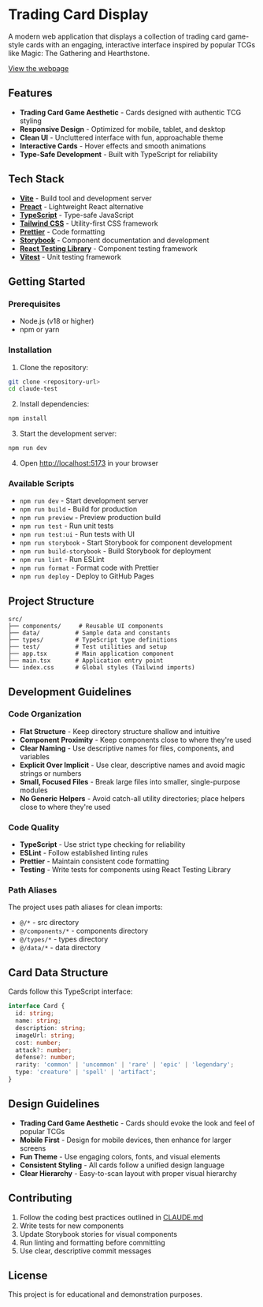 # Trading Card Display

A modern web application that displays a collection of trading card game-style cards with an
engaging, interactive interface inspired by popular TCGs like Magic: The Gathering and Hearthstone.

[View the webpage](https://noahsug.github.io/claude-test/)

## Features

- **Trading Card Game Aesthetic** - Cards designed with authentic TCG styling
- **Responsive Design** - Optimized for mobile, tablet, and desktop
- **Clean UI** - Uncluttered interface with fun, approachable theme
- **Interactive Cards** - Hover effects and smooth animations
- **Type-Safe Development** - Built with TypeScript for reliability

## Tech Stack

- **[Vite](https://vitejs.dev/)** - Build tool and development server
- **[Preact](https://preactjs.com/)** - Lightweight React alternative
- **[TypeScript](https://www.typescriptlang.org/)** - Type-safe JavaScript
- **[Tailwind CSS](https://tailwindcss.com/)** - Utility-first CSS framework
- **[Prettier](https://prettier.io/)** - Code formatting
- **[Storybook](https://storybook.js.org/)** - Component documentation and development
- **[React Testing Library](https://testing-library.com/)** - Component testing framework
- **[Vitest](https://vitest.dev/)** - Unit testing framework

## Getting Started

### Prerequisites

- Node.js (v18 or higher)
- npm or yarn

### Installation

1. Clone the repository:

```bash
git clone <repository-url>
cd claude-test
```

2. Install dependencies:

```bash
npm install
```

3. Start the development server:

```bash
npm run dev
```

4. Open [http://localhost:5173](http://localhost:5173) in your browser

### Available Scripts

- `npm run dev` - Start development server
- `npm run build` - Build for production
- `npm run preview` - Preview production build
- `npm run test` - Run unit tests
- `npm run test:ui` - Run tests with UI
- `npm run storybook` - Start Storybook for component development
- `npm run build-storybook` - Build Storybook for deployment
- `npm run lint` - Run ESLint
- `npm run format` - Format code with Prettier
- `npm run deploy` - Deploy to GitHub Pages

## Project Structure

```
src/
├── components/     # Reusable UI components
├── data/          # Sample data and constants
├── types/         # TypeScript type definitions
├── test/          # Test utilities and setup
├── app.tsx        # Main application component
├── main.tsx       # Application entry point
└── index.css      # Global styles (Tailwind imports)
```

## Development Guidelines

### Code Organization

- **Flat Structure** - Keep directory structure shallow and intuitive
- **Component Proximity** - Keep components close to where they're used
- **Clear Naming** - Use descriptive names for files, components, and variables
- **Explicit Over Implicit** - Use clear, descriptive names and avoid magic strings or numbers
- **Small, Focused Files** - Break large files into smaller, single-purpose modules
- **No Generic Helpers** - Avoid catch-all utility directories; place helpers close to where they're used

### Code Quality

- **TypeScript** - Use strict type checking for reliability
- **ESLint** - Follow established linting rules
- **Prettier** - Maintain consistent code formatting
- **Testing** - Write tests for components using React Testing Library

### Path Aliases

The project uses path aliases for clean imports:

- `@/*` - src directory
- `@/components/*` - components directory
- `@/types/*` - types directory
- `@/data/*` - data directory

## Card Data Structure

Cards follow this TypeScript interface:

```typescript
interface Card {
  id: string;
  name: string;
  description: string;
  imageUrl: string;
  cost: number;
  attack?: number;
  defense?: number;
  rarity: 'common' | 'uncommon' | 'rare' | 'epic' | 'legendary';
  type: 'creature' | 'spell' | 'artifact';
}
```

## Design Guidelines

- **Trading Card Game Aesthetic** - Cards should evoke the look and feel of popular TCGs
- **Mobile First** - Design for mobile devices, then enhance for larger screens
- **Fun Theme** - Use engaging colors, fonts, and visual elements
- **Consistent Styling** - All cards follow a unified design language
- **Clear Hierarchy** - Easy-to-scan layout with proper visual hierarchy

## Contributing

1. Follow the coding best practices outlined in [CLAUDE.md](./CLAUDE.md)
2. Write tests for new components
3. Update Storybook stories for visual components
4. Run linting and formatting before committing
5. Use clear, descriptive commit messages

## License

This project is for educational and demonstration purposes.
